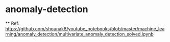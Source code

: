 # anomaly-detection

\*\* Ref: https://github.com/shounak8/youtube_notebooks/blob/master/machine_learning/anomaly_detection/multivariate_anomaly_detection_solved.ipynb
